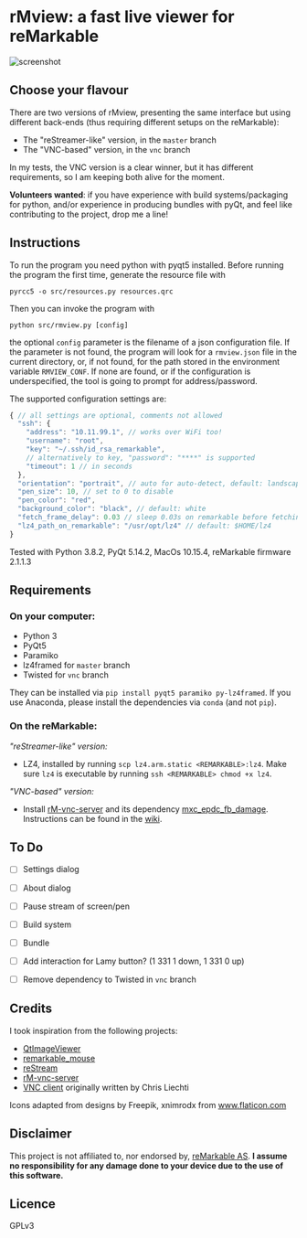# rMview: a fast live viewer for reMarkable

![screenshot](https://raw.githubusercontent.com/bordaigorl/rmview/master/screenshot.png)

## Choose your flavour

There are two versions of rMview, presenting the same interface but using different back-ends (thus requiring different setups on the reMarkable):

* The "reStreamer-like" version, in the `master` branch
* The "VNC-based" version, in the `vnc` branch

In my tests, the VNC version is a clear winner, but it has different requirements, so I am keeping both alive for the moment.

**Volunteers wanted**: if you have experience with build systems/packaging for python, and/or experience in producing bundles with pyQt, and feel like contributing to the project, drop me a line!

## Instructions

To run the program you need python with pyqt5 installed.
Before running the program the first time, generate the resource file with

    pyrcc5 -o src/resources.py resources.qrc 

Then you can invoke the program with

    python src/rmview.py [config]

the optional `config` parameter is the filename of a json configuration file.
If the parameter is not found, the program will look for a `rmview.json` file in the current directory, or, if not found, for the path stored in the environment variable `RMVIEW_CONF`.
If none are found, or if the configuration is underspecified, the tool is going to prompt for address/password.

The supported configuration settings are:

```js
{ // all settings are optional, comments not allowed
  "ssh": {
    "address": "10.11.99.1", // works over WiFi too!
    "username": "root",
    "key": "~/.ssh/id_rsa_remarkable",
    // alternatively to key, "password": "****" is supported
    "timeout": 1 // in seconds
  },
  "orientation": "portrait", // auto for auto-detect, default: landscape
  "pen_size": 10, // set to 0 to disable
  "pen_color": "red",
  "background_color": "black", // default: white
  "fetch_frame_delay": 0.03 // sleep 0.03s on remarkable before fetching new frame (default is no delay)
  "lz4_path_on_remarkable": "/usr/opt/lz4" // default: $HOME/lz4
}
```

Tested with Python 3.8.2, PyQt 5.14.2, MacOs 10.15.4, reMarkable firmware 2.1.1.3

## Requirements

### On your computer:

- Python 3
- PyQt5
- Paramiko
- lz4framed for `master` branch
- Twisted for `vnc` branch

They can be installed via `pip install pyqt5 paramiko py-lz4framed`.
If you use Anaconda, please install the dependencies via `conda` (and not `pip`).

### On the reMarkable:

*"reStreamer-like" version:*

- LZ4, installed by running `scp lz4.arm.static <REMARKABLE>:lz4`.
  Make sure `lz4` is executable by running `ssh <REMARKABLE> chmod +x lz4`.

*"VNC-based" version:*

- Install [rM-vnc-server][vnc] and its dependency [mxc_epdc_fb_damage](https://github.com/peter-sa/mxc_epdc_fb_damage). Instructions can be found in the [wiki](https://github.com/bordaigorl/rmview/wiki/How-to-run-the-VNC-based-version).

## To Do

 - [ ] Settings dialog
 - [ ] About dialog
 - [ ] Pause stream of screen/pen
 - [ ] Build system
 - [ ] Bundle
 - [ ] Add interaction for Lamy button? (1 331 1 down, 1 331 0 up)
 - [ ] Remove dependency to Twisted in `vnc` branch


## Credits

I took inspiration from the following projects:

- [QtImageViewer](https://github.com/marcel-goldschen-ohm/PyQtImageViewer/)
- [remarkable_mouse](https://github.com/Evidlo/remarkable_mouse/)
- [reStream](https://github.com/rien/reStream)
- [rM-vnc-server](https://github.com/peter-sa/rM-vnc-server)
- [VNC client](https://github.com/sibson/vncdotool) originally written by Chris Liechti

Icons adapted from designs by Freepik, xnimrodx from www.flaticon.com


## Disclaimer

This project is not affiliated to, nor endorsed by, [reMarkable AS](https://remarkable.com/).
**I assume no responsibility for any damage done to your device due to the use of this software.**

## Licence

GPLv3

[vnc]: https://github.com/peter-sa/rM-vnc-server